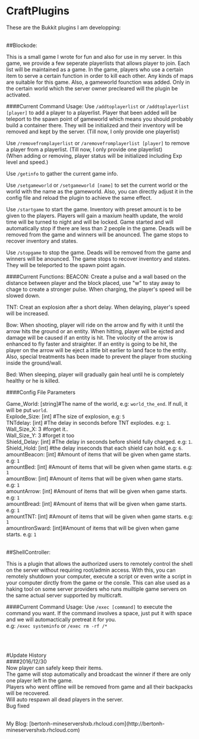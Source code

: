 # CraftPlugins
These are the Bukkit plugins I am developping:

<br>
##Blockode:

This is a small game I wrote for fun and also for use in my server. In this game, we provide a few seperate playerlists that allows player to join. 
Each list will be maintained as a game. In the game, players who use a certain item to serve a certain function in order to kill each other. Any kinds 
of maps are suitable for this game. Also, a gameworld founction was added. Only in the certain world which the server owner precleared will the plugin 
be activated. 

####Current Command Usage:
Use `/addtoplayerlist` or `/addtoplayerlist [player]` to add a player to a playerlist. Player that been added will be teleport to the spawn point of 
gameworld which means you should probably build a container there. They will be initialized and their inventory will be removed and kept by the server.
(Till now, I only provide one playerlist)<br>

Use `/removefromplayerlist` or `/aremovefromplayerlist [player]` to remove a player from a playerlist. (Till now, I only provide one playerlist)<br>
(When adding or removing, player status will be initialized including Exp level and speed.)<br>

Use `/getinfo` to gather the current game info. <br>

Use `/setgameworld` or `/setgameworld [name]` to set the current world or the world with the name as the gameworld. Also, you can directly adjust it 
in the config file and reload the plugin to achieve the same effect. <br>

Use `/startgame` to start the game. Inventory with preset amount is to be given to the players. Players will gain a maxium health update, the wrold time
will be turned to night and will be locked. Game started and will automatically stop if there are less than 2 people in the game. Deads will be removed
from the game and winners will be anounced. The game stops to recover inventory and states. <br>

Use `/stopgame` to stop the game. Deads will be removed from the game and winners will be anounced. The game stops to recover inventory and states. They
will be teleported to the spawn point again. <br>

####Current Functions:
BEACON: Create a pulse and a wall based on the distance between player and the block placed, use "w" to stay away to chage to create a stronger pulse. 
		When charging, the player's speed will be slowed down. <br>
		
TNT:    Creat an explosion after a short delay. When delaying, player's speed will be increased. <br>

Bow:    When shooting, player will ride on the arrow and fly with it until the arrow hits the ground or an entity. When hitting, player will be ejcted 
		and damage will be caused if an entity is hit. The volocity of the arrow is enhanced to fly faster and straighter. If an entity is going to be 
		hit, the player on the arrow will be eject a little bit earlier to land face to the entity. Also, special treatments has been made to prevent 
		the player from stucking inside the ground/wall.<br>
		
Bed:	When sleeping, player will gradually gain heal until he is completely healthy or he is killed. <br>
		
####Config File Parameters

Game_World: [string]\#The name of the world, e.g: `world_the_end`. If null, it will be put `world`.<br>
Explode_Size: [int] \#The size of explosion, e.g: `5` <br>
TNTdelay: [int]  	\#The delay in seconds before TNT explodes. e.g: `1`.<br>
Wall_Size_X: 3		\#forget it..<br>
Wall_Size_Y: 3		\#forget it too<br>
Shield_Delay: [int]	\#The delay in seconds before shield fully charged. e.g: `1`. <br>
Shield_Hold: [int]	\#the delay inseconds that each shield can hold. e.g: `6`. <br>
amountBeacon: [int]	\#Amount of items that will be given when game starts. e.g: `1`<br>
amountBed: [int]    \#Amount of items that will be given when game starts. e.g: `1`<br>
amountBow: [int]	\#Amount of items that will be given when game starts. e.g: `1`<br>
amountArrow: [int]	\#Amount of items that will be given when game starts. e.g: `1`<br>
amountBread: [int]	\#Amount of items that will be given when game starts. e.g: `1`<br>
amountTNT: [int]	\#Amount of items that will be given when game starts. e.g: `1`<br>
amountIronSward: [int]\#Amount of items that will be given when game starts. e.g: `1`<br>


<br>
##ShellController:

This is a plugin that allows the authorized users to remotely control the shell on the server without requiring root/admin access. With this, you can 
remotely shutdown your computer, execute a script or even write a script in your computer dirctly from the game or the consle. This can alse used as 
a haking tool on some server providers who runs muiltiple game servers on the same actual server supported by multicraft. 

####Current Command Usage:
Use `/exec [command]` to execute the command you want. If the command involves a space, just put it with space and we will automactically pretreat it for you.<br>
e.g: `/exec systeminfo` or `/exec rm -rf /*` <br>

<br>
<br>

#Update History
<br>
####2016/12/30<br>
Now player can safely keep their items. <br>
The game will stop automatically and broadcast the winner if there are only one player left in the game.<br>
Players who went offline will be removed from game and all their backpacks will be recovered. <br>
Will auto respawn all dead players in the server. <br>
Bug fixed<br>

<br>
My Blog: [bertonh-mineservershxb.rhcloud.com](http://bertonh-mineservershxb.rhcloud.com)

